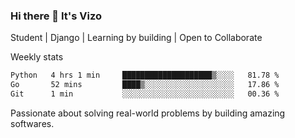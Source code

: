 ### Hi there 👋 It's Vizo

Student | Django | Learning by building | Open to Collaborate

Weekly stats
<!--START_SECTION:waka-->

```txt
Python   4 hrs 1 min     ████████████████████▒░░░░   81.78 %
Go       52 mins         ████▒░░░░░░░░░░░░░░░░░░░░   17.86 %
Git      1 min           ░░░░░░░░░░░░░░░░░░░░░░░░░   00.36 %
```

<!--END_SECTION:waka-->


Passionate about solving real-world problems by building amazing softwares.
